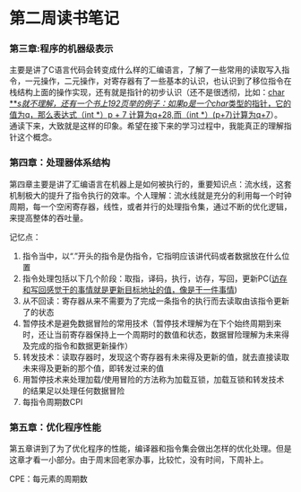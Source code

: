 # 第二周读书笔记

### 第三章:程序的机器级表示

​        主要是讲了C语言代码会转变成什么样的汇编语言，了解了一些常用的读取写入指令，一元操作，二元操作，对寄存器有了一些基本的认识，也认识到了移位指令在栈结构上面的操作实现，还有就是指针的初步认识（还不是很透彻，比如：<u>char ***s就不理解，还有一个书上192页举的例子：如果p是一个char*类型的指针，它的值为q，那么表达式（int *）p + 7 计算为q+28,而（int *）(p+7)计算为q+7</u>）。 通读下来，大致就是这样的印象。希望在接下来的学习过程中，我能真正的理解指针这个概念。



### 第四章：处理器体系结构

​        第四章主要是讲了汇编语言在机器上是如何被执行的，重要知识点：流水线，这套机制极大的提升了指令执行的效率。个人理解：流水线就是充分的利用每一个时钟周期，每一个空闲寄存器，线性，或者并行的处理指令集，通过不断的优化逻辑，来提高整体的吞吐量。

记忆点：

1. 指令当中，以“.”开头的指令是伪指令，它指明应该讲代码或者数据放在什么位置
2. 指令处理包括以下几个阶段：取指，译码，执行，访存，写回，更新PC(<u>访存和写回感觉干的事情就是更新目标地址的值，像是干一件事情</u>)
3. 从不回读：寄存器从来不需要为了完成一条指令的执行而去读取由该指令更新了的状态
4. 暂停技术是避免数据冒险的常用技术（暂停技术理解为在下个始终周期到来时，还让当前寄存器保持上一个周期时的数值和状态，数据冒险理解为未来得及完成的指令和数据更新操作）
5. 转发技术：读取存器时，发现这个寄存器有未来得及更新的值，就去直接读取未来得及更新的那个值，即转发过来的值
6. 用暂停技术来处理加载/使用冒险的方法称为加载互锁，加载互锁和转发技术的结果足以处理任何数据冒险
7. 每指令周期数CPI



### 第五章：优化程序性能

第五章讲到了为了优化程序的性能，编译器和指令集会做出怎样的优化处理。但是这章才看一小部分。由于周末回老家办事，比较忙，没有时间，下周补上。

CPE：每元素的周期数

